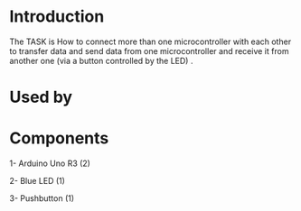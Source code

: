 # Introduction
The TASK is How to connect more than one microcontroller with each other to transfer data and send data from one microcontroller and receive it from another one                  (via a button controlled by the LED) .
# Used by

# Components
1- Arduino Uno R3 (2)

2- Blue LED (1)

3- Pushbutton (1)
